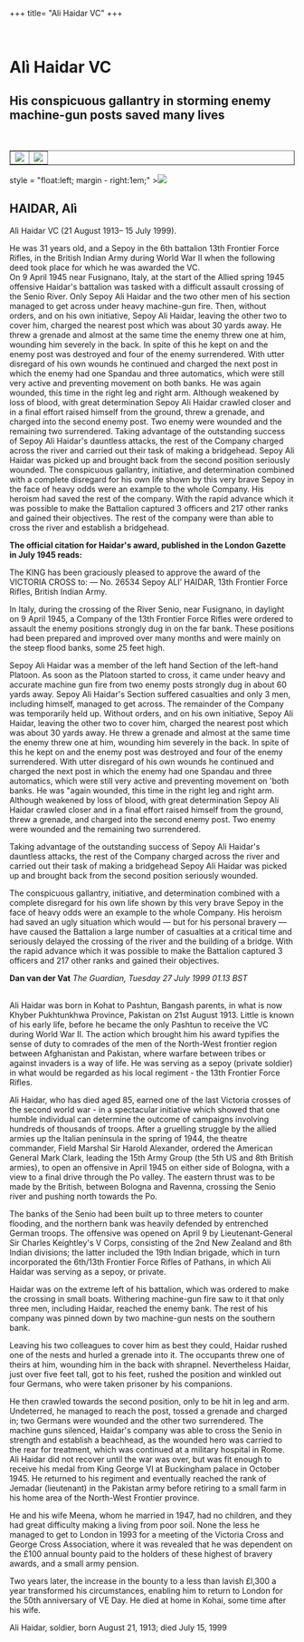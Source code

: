 +++
title= "Ali Haidar VC"
+++

<br>
<h1>Alì Haidar VC</h1>

<h2>His conspicuous gallantry in storming enemy machine-gun posts saved many lives</h2>
<br>

<table cellspacing=”2″ cellpadding=”2″ width=”560″ border=”0″>
<tbody>
<tr>
<td valign=”top” width=”186″><img src = "\images\aliHaidar1.png" /></td>
<td valign=”top” width=”186″><img src = "\images\aliHaidar2.png" /></td>
</tr></tbody></table>
style = "float:left; margin - right:1em;" ><img src = "\images\aliHaidar2.png" />
<br>
<h2>HAIDAR, Alì</h2>

Alì Haidar VC (21 August 1913– 15 July 1999).

He was 31 years old, and a Sepoy in the 6th battalion 13th Frontier Force Rifles, in the British Indian Army during World War II when the following deed took place for which he was awarded the VC.
<br>
On 9 April 1945 near Fusignano, Italy, at the start of the Allied spring 1945 offensive Haidar's battalion was tasked with a difficult assault crossing of the Senio River. Only Sepoy Ali Haidar and the two other men of his section managed to get across under heavy machine-gun fire. Then, without orders, and on his own initiative, Sepoy Ali Haidar, leaving the other two to cover him, charged the nearest post which was about 30 yards away. He threw a grenade and almost at the same time the enemy threw one at him, wounding him severely in the back. In spite of this he kept on and the enemy post was destroyed and four of the enemy surrendered. With utter disregard of his own wounds he continued and charged the next post in which the enemy had one Spandau and three automatics, which were still very active and preventing movement on both banks. He was again wounded, this time in the right leg and right arm. Although weakened by loss of blood, with great determination Sepoy Ali Haidar crawled closer and in a final effort raised himself from the ground, threw a grenade, and charged into the second enemy post. Two enemy were wounded and the remaining two surrendered. Taking advantage of the outstanding success of Sepoy Ali Haidar's dauntless attacks, the rest of the Company charged across the river and carried out their task of making a bridgehead. Sepoy Ali Haidar was picked up and brought back from the second position seriously wounded. The conspicuous gallantry, initiative, and determination combined with a complete disregard for his own life shown by this very brave Sepoy in the face of heavy odds were an example to the whole Company. His heroism had saved the rest of the company. With the rapid advance which it was possible to make the Battalion captured 3 officers and 217 other ranks and gained their objectives. The rest of the company were than able to cross the river and establish a bridgehead.
<br>

<B>The official citation for Haidar's award, published in the London Gazette in July 1945 reads:</B>

The KING has been graciously pleased to approve the award of the VICTORIA CROSS to: — No. 26534 Sepoy ALI’ HAIDAR, 13th Frontier Force Rifles, British Indian Army.

In Italy, during the crossing of the River Senio, near Fusignano, in daylight on 9 April 1945, a Company of the 13th Frontier Force Rifles were ordered to assault the enemy positions strongly dug in on the far bank. These positions had been prepared and improved over many months and were mainly on the steep flood banks, some 25 feet high.

Sepoy Ali Haidar was a member of the left hand Section of the left-hand Platoon. As soon as the Platoon started to cross, it came under heavy and accurate machine gun fire from two enemy posts strongly dug in about 60 yards away. Sepoy Ali Haidar's Section suffered casualties and only 3 men, including himself, managed to get across. The remainder of the Company was temporarily held up. Without orders, and on his own initiative, Sepoy Ali Haidar, leaving the other two to cover him, charged the nearest post which was about 30 yards away. He threw a grenade and almost at the same time the enemy threw one at him, wounding him severely in the back. In spite of this he kept on and the enemy post was destroyed and four of the enemy surrendered. With utter disregard of his own wounds he continued and charged the next post in which the enemy had one Spandau and three automatics, which were still very active and preventing movement on 'both banks. He was "again wounded, this time in the right leg and right arm. Although weakened by loss of blood, with great determination Sepoy Ali Haidar crawled closer and in a final effort raised himself from the ground, threw a grenade, and charged into the second enemy post. Two enemy were wounded and the remaining two surrendered.

Taking advantage of the outstanding success of Sepoy Ali Haidar's dauntless attacks, the rest of the Company charged across the river and carried out their task of making a bridgehead
Sepoy Ali Haidar was picked up and brought back from the second position seriously wounded.

The conspicuous gallantry, initiative, and determination combined with a complete disregard for his own life shown by this very brave Sepoy in the face of heavy odds were an example to the whole Company. His heroism had saved an ugly situation which would — but for his personal bravery — have caused the Battalion a large number of casualties at a critical time and seriously delayed the crossing of the river and the building of a bridge. With the rapid advance which it was possible to make the Battalion captured 3 officers and 217 other ranks and gained their objectives.

<B>Dan van der Vat</B>
<i>The Guardian, Tuesday 27 July 1999 01.13 BST</i>

<br>
Ali Haidar was born in Kohat to Pashtun, Bangash parents, in what is now Khyber Pukhtunkhwa Province, Pakistan on 21st August 1913. Little is known of his early life, before he became the only Pashtun to receive the VC during World War II. The action which brought him his award typifies the sense of duty to comrades of the men of the North-West frontier region between Afghanistan and Pakistan, where warfare between tribes or against invaders is a way of life. He was serving as a sepoy (private soldier) in what would be regarded as his local regiment - the 13th Frontier Force Rifles.
 
Ali Haidar, who has died aged 85, earned one of the last Victoria crosses of the second world war - in a spectacular initiative which showed that one humble individual can determine the outcome of campaigns involving hundreds of thousands of troops.
After a gruelling struggle by the allied armies up the Italian peninsula in the spring of 1944, the theatre commander, Field Marshal Sir Harold Alexander, ordered the American General Mark Clark, leading the 15th Army Group (the 5th US and 8th British armies), to open an offensive in April 1945 on either side of Bologna, with a view to a final drive through the Po valley. The eastern thrust was to be made by the British, between Bologna and Ravenna, crossing the Senio river and pushing north towards the Po.

The banks of the Senio had been built up to three meters to counter flooding, and the northern bank was heavily defended by entrenched German troops. The offensive was opened on April 9 by Lieutenant-General Sir Charles Keightley's V Corps, consisting of the 2nd New Zealand and 8th Indian divisions; the latter included the 19th Indian brigade, which in turn incorporated the 6th/13th Frontier Force Rifles of Pathans, in which Ali Haidar was serving as a sepoy, or private.

Haidar was on the extreme left of his battalion, which was ordered to make the crossing in small boats. Withering machine-gun fire saw to it that only three men, including Haidar, reached the enemy bank. The rest of his company was pinned down by two machine-gun nests on the southern bank.

Leaving his two colleagues to cover him as best they could, Haidar rushed one of the nests and hurled a grenade into it. The occupants threw one of theirs at him, wounding him in the back with shrapnel. Nevertheless Haidar, just over five feet tall, got to his feet, rushed the position and winkled out four Germans, who were taken prisoner by his companions.

He then crawled towards the second position, only to be hit in leg and arm. Undeterred, he managed to reach the post, tossed a grenade and charged in; two Germans were wounded and the other two surrendered. The machine guns silenced, Haidar's company was able to cross the Senio in strength and establish a beachhead, as the wounded hero was carried to the rear for treatment, which was continued at a military hospital in Rome.
Ali Haidar did not recover until the war was over, but was fit enough to receive his medal from King George VI at Buckingham palace in October 1945. He returned to his regiment and eventually reached the rank of Jemadar (lieutenant) in the Pakistan army before retiring to a small farm in his home area of the North-West Frontier province.

He and his wife Meena, whom he married in 1947, had no children, and they had great difficulty making a living from poor soil. None the less he managed to get to London in 1993 for a meeting of the Victoria Cross and George Cross Association, where it was revealed that he was dependent on the £100 annual bounty paid to the holders of these highest of bravery awards, and a small army pension.

Two years later, the increase in the bounty to a less than lavish £l,300 a year transformed his circumstances, enabling him to return to London for the 50th anniversary of VE Day. He died at home in Kohai, some time after his wife.

Ali Haidar, soldier, born August 21, 1913; died July 15, 1999


